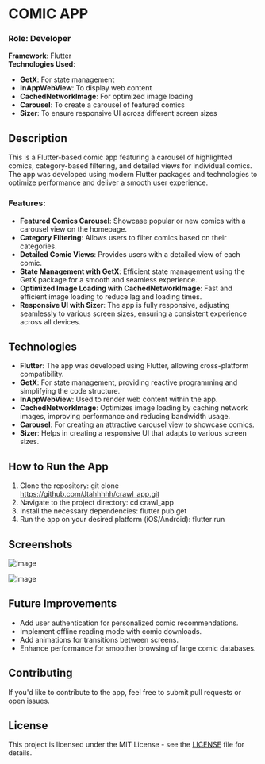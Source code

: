 # COMIC APP

### Role: Developer

**Framework**: Flutter  
**Technologies Used**: 
- **GetX**: For state management
- **InAppWebView**: To display web content
- **CachedNetworkImage**: For optimized image loading
- **Carousel**: To create a carousel of featured comics
- **Sizer**: To ensure responsive UI across different screen sizes

## Description

This is a Flutter-based comic app featuring a carousel of highlighted comics, category-based filtering, and detailed views for individual comics. The app was developed using modern Flutter packages and technologies to optimize performance and deliver a smooth user experience.

### Features:
- **Featured Comics Carousel**: Showcase popular or new comics with a carousel view on the homepage.
- **Category Filtering**: Allows users to filter comics based on their categories.
- **Detailed Comic Views**: Provides users with a detailed view of each comic.
- **State Management with GetX**: Efficient state management using the GetX package for a smooth and seamless experience.
- **Optimized Image Loading with CachedNetworkImage**: Fast and efficient image loading to reduce lag and loading times.
- **Responsive UI with Sizer**: The app is fully responsive, adjusting seamlessly to various screen sizes, ensuring a consistent experience across all devices.

## Technologies
- **Flutter**: The app was developed using Flutter, allowing cross-platform compatibility.
- **GetX**: For state management, providing reactive programming and simplifying the code structure.
- **InAppWebView**: Used to render web content within the app.
- **CachedNetworkImage**: Optimizes image loading by caching network images, improving performance and reducing bandwidth usage.
- **Carousel**: For creating an attractive carousel view to showcase comics.
- **Sizer**: Helps in creating a responsive UI that adapts to various screen sizes.

## How to Run the App
1. Clone the repository: 
git clone https://github.com/Jtahhhhh/crawl_app.git
2. Navigate to the project directory:
cd crawl_app
3. Install the necessary dependencies:
flutter pub get
4. Run the app on your desired platform (iOS/Android):
flutter run

## Screenshots
![image](https://github.com/user-attachments/assets/95170b5e-8576-4107-81f8-e657a569273b)

![image](https://github.com/user-attachments/assets/ac27b1d9-8ff3-42ac-a214-f6f5fcceb361)


## Future Improvements
- Add user authentication for personalized comic recommendations.
- Implement offline reading mode with comic downloads.
- Add animations for transitions between screens.
- Enhance performance for smoother browsing of large comic databases.

## Contributing
If you'd like to contribute to the app, feel free to submit pull requests or open issues.

## License
This project is licensed under the MIT License - see the [LICENSE](LICENSE) file for details.
